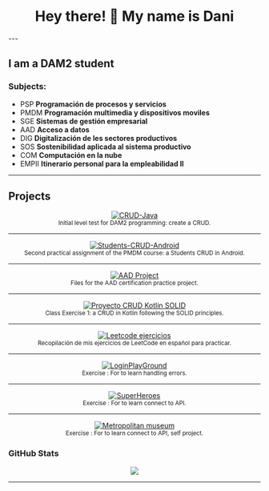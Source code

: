 <h1 align="center">Hey there! 👋 My name is Dani</h1>
---

I am a DAM2 student
---

### Subjects:

- PSP **Programación de procesos y servicios**
- PMDM **Programación multimedia y dispositivos moviles**
- SGE **Sistemas de gestión empresarial**
- AAD **Acceso a datos**
- DIG **Digitalización de les sectores productivos**
- SOS **Sostenibilidad aplicada al sistema productivo**
- COM **Computación en la nube**
- EMPII **Itinerario personal para la empleabilidad II**

---
## Projects  

<p align="center">
  <!-- CRUD-Java -->
  <a href="https://github.com/danilop418/CRUD-Java">
    <img src="https://img.shields.io/badge/CRUD--Java-green?style=for-the-badge" alt="CRUD-Java">
  </a><br>
  <sub>Initial level test for DAM2 programming: create a CRUD.</sub>
</p>

---

<p align="center">
  <!-- Students-CRUD-Android -->
  <a href="https://github.com/danilop418/Students-CRUD-Android">
    <img src="https://img.shields.io/badge/Students--CRUD--Android%20|%20Workout%20Tracker-black?style=for-the-badge" alt="Students-CRUD-Android">
  </a><br>
  <sub>Second practical assignment of the PMDM course: a Students CRUD in Android.</sub>
</p>

---

<p align="center">
  <!-- AAD -->
  <a href="https://github.com/danilop418/PokeIA">
    <img src="https://img.shields.io/badge/AAD%20|%20Workout%20Tracker-red?style=for-the-badge" alt="AAD Project">
  </a><br>
  <sub>Files for the AAD certification practice project.</sub>
</p>

---

<p align="center">
  <!-- Proyecto-CRUD-Kotlin-Gradle-Principios-Solid -->
  <a href="https://github.com/danilop418/Proyecto-CRUD-Kotlin-Gradle-Principios-Solid">
    <img src="https://img.shields.io/badge/Proyecto--CRUD--Kotlin--Gradle--SOLID-orange?style=for-the-badge" alt="Proyecto CRUD Kotlin SOLID">
  </a><br>
  <sub>Class Exercise 1: a CRUD in Kotlin following the SOLID principles.</sub>
</p>

---

<p align="center">
  <!-- Leetcode_ejercicios -->
  <a href="https://github.com/danilop418/Leetcode_ejercicios">
    <img src="https://img.shields.io/badge/Leetcode%20Ejercicios-purple?style=for-the-badge" alt="Leetcode ejercicios">
  </a><br>
  <sub>Recopilación de mis ejercicios de LeetCode en español para practicar.</sub>
</p>

---

<p align="center">
  <!-- LoginPlayground -->
  <a href="https://github.com/danilop418/LoginPlayground.git">
  <img src="https://img.shields.io/badge/Proyect--LoginPlayground--SOLID-green?style=for-the-badge" alt="LoginPlayGround">
  </a><br>
  <sub>Exercise : For to learn handling errors.</sub>
</p>

---

<p align="center">
  <!-- SuperHeroes -->
  <a href="https://github.com/danilop418/SuperHeroes.git">
  <img src="https://img.shields.io/badge/Proyect--SuperHeroes--SOLID-blue?style=for-the-badge" alt="SuperHeroes">
  </a><br>
  <sub>Exercise : For to learn connect to API.</sub>
</p>

---

<p align="center">
  <!-- Metropolitan museum -->
  <a href="https://github.com/danilop418/Metropolitan-museum-app.git">
  <img src="https://img.shields.io/badge/Proyect--Metropolitan museum--SOLID-red?style=for-the-badge" alt="Metropolitan museum">
  </a><br>
  <sub>Exercise : For to learn connect to API, self project.</sub>
</p>


### GitHub Stats

<p align="center">
  <img src="https://github-readme-stats.vercel.app/api/top-langs/?username=danilop418&layout=compact&theme=dracula&cache_bust=20250720" />
</p>

---
